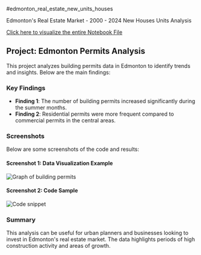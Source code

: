 #edmonton_real_estate_new_units_houses

Edmonton's Real Estate Market - 2000 - 2024 New Houses Units Analysis

[Click here to visualize the entire Notebook File](https://github.com/dionathan-santos/data_analysis_portifolio/blob/main/Edmonton_Permits.ipynb)


## Project: Edmonton Permits Analysis
This project analyzes building permits data in Edmonton to identify trends and insights. Below are the main findings:

### Key Findings
- **Finding 1**: The number of building permits increased significantly during the summer months.
- **Finding 2**: Residential permits were more frequent compared to commercial permits in the central areas.

### Screenshots
Below are some screenshots of the code and results:

#### Screenshot 1: Data Visualization Example
![Graph of building permits](images/permits_chart.png)

#### Screenshot 2: Code Sample
![Code snippet](images/code_snippet.png)

### Summary
This analysis can be useful for urban planners and businesses looking to invest in Edmonton's real estate market. The data highlights periods of high construction activity and areas of growth.
